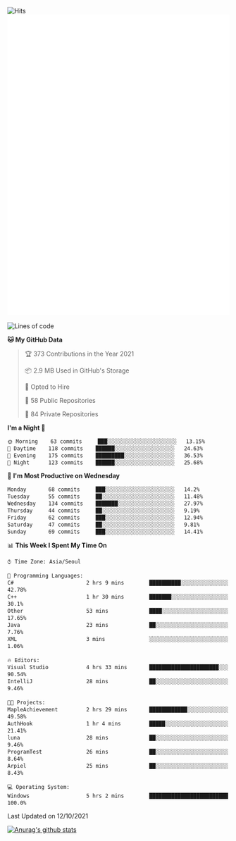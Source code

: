 ![Hits](https://hits.seeyoufarm.com/api/count/incr/badge.svg?url=https%3A%2F%2Fgithub.com%2Fkokose1234&count_bg=%2379C83D&title_bg=%23555555&icon=apple.svg&icon_color=%23E7E7E7&title=hits&edge_flat=false)
<br/>
![Metrics](https://github.com/kokose1234/kokose1234/blob/main/github-metrics.svg)

<!--START_SECTION:waka-->
![Lines of code](https://img.shields.io/badge/From%20Hello%20World%20I%27ve%20Written-11.8%20million%20lines%20of%20code-blue)

**🐱 My GitHub Data** 

> 🏆 373 Contributions in the Year 2021
 > 
> 📦 2.9 MB Used in GitHub's Storage 
 > 
> 💼 Opted to Hire
 > 
> 📜 58 Public Repositories 
 > 
> 🔑 84 Private Repositories  
 > 
**I'm a Night 🦉** 

```text
🌞 Morning    63 commits     ███░░░░░░░░░░░░░░░░░░░░░░   13.15% 
🌆 Daytime    118 commits    ██████░░░░░░░░░░░░░░░░░░░   24.63% 
🌃 Evening    175 commits    █████████░░░░░░░░░░░░░░░░   36.53% 
🌙 Night      123 commits    ██████░░░░░░░░░░░░░░░░░░░   25.68%

```
📅 **I'm Most Productive on Wednesday** 

```text
Monday       68 commits     ███░░░░░░░░░░░░░░░░░░░░░░   14.2% 
Tuesday      55 commits     ██░░░░░░░░░░░░░░░░░░░░░░░   11.48% 
Wednesday    134 commits    ███████░░░░░░░░░░░░░░░░░░   27.97% 
Thursday     44 commits     ██░░░░░░░░░░░░░░░░░░░░░░░   9.19% 
Friday       62 commits     ███░░░░░░░░░░░░░░░░░░░░░░   12.94% 
Saturday     47 commits     ██░░░░░░░░░░░░░░░░░░░░░░░   9.81% 
Sunday       69 commits     ███░░░░░░░░░░░░░░░░░░░░░░   14.41%

```


📊 **This Week I Spent My Time On** 

```text
⌚︎ Time Zone: Asia/Seoul

💬 Programming Languages: 
C#                       2 hrs 9 mins        ██████████░░░░░░░░░░░░░░░   42.78% 
C++                      1 hr 30 mins        ███████░░░░░░░░░░░░░░░░░░   30.1% 
Other                    53 mins             ████░░░░░░░░░░░░░░░░░░░░░   17.65% 
Java                     23 mins             ██░░░░░░░░░░░░░░░░░░░░░░░   7.76% 
XML                      3 mins              ░░░░░░░░░░░░░░░░░░░░░░░░░   1.06%

🔥 Editors: 
Visual Studio            4 hrs 33 mins       ██████████████████████░░░   90.54% 
IntelliJ                 28 mins             ██░░░░░░░░░░░░░░░░░░░░░░░   9.46%

🐱‍💻 Projects: 
MapleAchievement         2 hrs 29 mins       ████████████░░░░░░░░░░░░░   49.58% 
AuthHook                 1 hr 4 mins         █████░░░░░░░░░░░░░░░░░░░░   21.41% 
luna                     28 mins             ██░░░░░░░░░░░░░░░░░░░░░░░   9.46% 
ProgramTest              26 mins             ██░░░░░░░░░░░░░░░░░░░░░░░   8.64% 
Arpiel                   25 mins             ██░░░░░░░░░░░░░░░░░░░░░░░   8.43%

💻 Operating System: 
Windows                  5 hrs 2 mins        █████████████████████████   100.0%

```


 Last Updated on 12/10/2021
<!--END_SECTION:waka-->

[![Anurag's github stats](https://github-readme-stats.vercel.app/api?username=kokose1234&theme=dracula)](https://github.com/anuraghazra/github-readme-stats)



	

